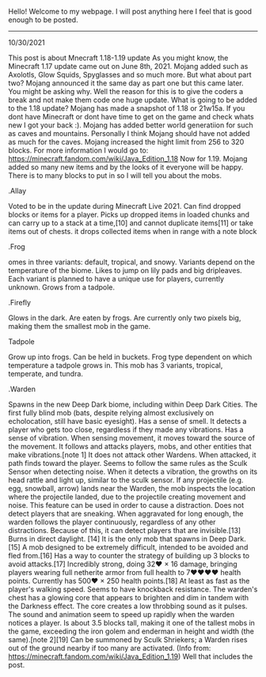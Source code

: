 Hello! Welcome to my webpage.
I will post anything here I feel that is good enough to be posted.

_____________________________________________________________________________________________
10/30/2021

  This post is about Mnecraft 1.18-1.19 update
  As you might know, the Minecraft 1.17 update came out on June 8th, 2021.
  Mojang added such as Axolotls, Glow Squids, Spyglasses and so much more.
  But what about part two?
  Mojang announced it the same day as part one but this came later.
  You might be asking why.
  Well the reason for this is to give the coders a break and not make them code one huge update.
  What is going to be added to the 1.18 update?
  Mojang has made a snapshot of 1.18 or 21w15a.
  If you dont have Minecraft or dont have time to get on the game and check whats new I got your back :).
  Mojang has added better world generatiion for such as caves and mountains.
  Personally I think Mojang should have not added as much for the caves.
  Mojang increased the hight limit from 256 to 320 blocks.
  For more information I would go to: https://minecraft.fandom.com/wiki/Java_Edition_1.18
  Now for 1.19.
  Mojang added so many new items and by the looks of it everyone will be happy.
  There is to many blocks to put in so I will tell you about the mobs.
  
.Allay

Voted to be in the update during Minecraft Live 2021.
Can find dropped blocks or items for a player.
Picks up dropped items in loaded chunks and can carry up to a stack at a time,[10] and cannot duplicate items[11] or take items out of chests. it drops collected items when in range with a note block

  .Frog

omes in three variants: default, tropical, and snowy.
Variants depend on the temperature of the biome.
Likes to jump on lily pads and big dripleaves.
Each variant is planned to have a unique use for players, currently unknown.
Grows from a tadpole.

  .Firefly

Glows in the dark.
Are eaten by frogs.
Are currently only two pixels big, making them the smallest mob in the game.

  Tadpole

Grow up into frogs.
Can be held in buckets.
Frog type dependent on which temperature a tadpole grows in. This mob has 3 variants, tropical, temperate, and tundra.

  .Warden

Spawns in the new Deep Dark biome, including within Deep Dark Cities.
The first fully blind mob (bats, despite relying almost exclusively on echolocation, still have basic eyesight).
Has a sense of smell. It detects a player who gets too close, regardless if they made any vibrations.
Has a sense of vibration. When sensing movement, it moves toward the source of the movement.
It follows and attacks players, mobs, and other entities that make vibrations.[note 1]
It does not attack other Wardens.
When attacked, it path finds toward the player.
Seems to follow the same rules as the Sculk Sensor when detecting noise.
When it detects a vibration, the growths on its head rattle and light up, similar to the sculk sensor.
If any projectile (e.g. egg, snowball, arrow) lands near the Warden, the mob inspects the location where the projectile landed, due to the projectile creating movement and noise. This feature can be used in order to cause a distraction.
Does not detect players that are sneaking.
When aggravated for long enough, the warden follows the player continuously, regardless of any other distractions.
Because of this, it can detect players that are invisible.[13]
Burns in direct daylight. [14]
It is the only mob that spawns in Deep Dark.[15]
A mob designed to be extremely difficult, intended to be avoided and fled from.[16]
Has a way to counter the strategy of building up 3 blocks to avoid attacks.[17]
Incredibly strong, doing 32♥ × 16 damage, bringing players wearing full netherite armor from full health to 7♥♥♥♥ health points.
Currently has 500♥ × 250 health points.[18]
At least as fast as the player's walking speed.
Seems to have knockback resistance.
The warden's chest has a glowing core that appears to brighten and dim in tandem with the Darkness effect.
The core creates a low throbbing sound as it pulses. The sound and animation seem to speed up rapidly when the warden notices a player.
Is about 3.5 blocks tall, making it one of the tallest mobs in the game, exceeding the iron golem and enderman in height and width (the same).[note 2][19]
Can be summoned by Sculk Shriekers; a Warden rises out of the ground nearby if too many are activated.
(Info from: https://minecraft.fandom.com/wiki/Java_Edition_1.19)
Well that includes the post.
